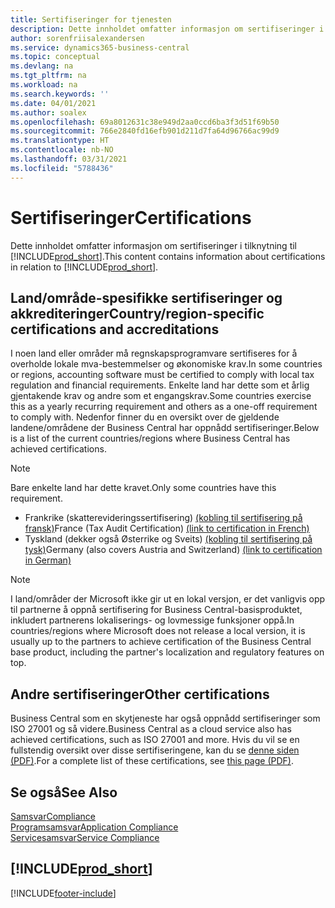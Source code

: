 ```yaml
---
title: Sertifiseringer for tjenesten
description: Dette innholdet omfatter informasjon om sertifiseringer i tilknytning til Business Central.
author: sorenfriisalexandersen
ms.service: dynamics365-business-central
ms.topic: conceptual
ms.devlang: na
ms.tgt_pltfrm: na
ms.workload: na
ms.search.keywords: ''
ms.date: 04/01/2021
ms.author: soalex
ms.openlocfilehash: 69a8012631c38e949d2aa0ccd6ba3f3d51f69b50
ms.sourcegitcommit: 766e2840fd16efb901d211d7fa64d96766ac99d9
ms.translationtype: HT
ms.contentlocale: nb-NO
ms.lasthandoff: 03/31/2021
ms.locfileid: "5788436"
---
```

# <a name="certifications"></a><span data-ttu-id="9e2f8-103">Sertifiseringer</span><span class="sxs-lookup"><span data-stu-id="9e2f8-103">Certifications</span></span>

<span data-ttu-id="9e2f8-104">Dette innholdet omfatter informasjon om sertifiseringer i tilknytning til [!INCLUDE[prod_short](../includes/prod_short.md)].</span><span class="sxs-lookup"><span data-stu-id="9e2f8-104">This content contains information about certifications in relation to [!INCLUDE[prod_short](../includes/prod_short.md)].</span></span>  

## <a name="countryregion-specific-certifications-and-accreditations"></a><span data-ttu-id="9e2f8-105">Land/område-spesifikke sertifiseringer og akkrediteringer</span><span class="sxs-lookup"><span data-stu-id="9e2f8-105">Country/region-specific certifications and accreditations</span></span>

<span data-ttu-id="9e2f8-106">I noen land eller områder må regnskapsprogramvare sertifiseres for å overholde lokale mva-bestemmelser og økonomiske krav.</span><span class="sxs-lookup"><span data-stu-id="9e2f8-106">In some countries or regions, accounting software must be certified to comply with local tax regulation and financial requirements.</span></span> <span data-ttu-id="9e2f8-107">Enkelte land har dette som et årlig gjentakende krav og andre som et engangskrav.</span><span class="sxs-lookup"><span data-stu-id="9e2f8-107">Some countries exercise this as a yearly recurring requirement and others as a one-off requirement to comply with.</span></span> <span data-ttu-id="9e2f8-108">Nedenfor finner du en oversikt over de gjeldende landene/områdene der Business Central har oppnådd sertifiseringer.</span><span class="sxs-lookup"><span data-stu-id="9e2f8-108">Below is a list of the current countries/regions where Business Central has achieved certifications.</span></span>

> [!NOTE]
> <span data-ttu-id="9e2f8-109">Bare enkelte land har dette kravet.</span><span class="sxs-lookup"><span data-stu-id="9e2f8-109">Only some countries have this requirement.</span></span>

- <span data-ttu-id="9e2f8-110">Frankrike (skatterevideringssertifisering) [(kobling til sertifisering på fransk)](https://certificates.infocert.org/#)</span><span class="sxs-lookup"><span data-stu-id="9e2f8-110">France (Tax Audit Certification) [(link to certification in French)](https://certificates.infocert.org/#)</span></span><!--(https://certificates.infocert.org/certificates/CERTIF-07-181-R16.pdf)-->  
- <span data-ttu-id="9e2f8-111">Tyskland (dekker også Østerrike og Sveits) [(kobling til sertifisering på tysk)](https://www.bdo.de/de-de/themen/softwarebescheinungen/bdo/microsoft-dynamics-365-business-central)</span><span class="sxs-lookup"><span data-stu-id="9e2f8-111">Germany (also covers Austria and Switzerland) [(link to certification in German)](https://www.bdo.de/de-de/themen/softwarebescheinungen/bdo/microsoft-dynamics-365-business-central)</span></span>  

> [!NOTE]  
> <span data-ttu-id="9e2f8-112">I land/områder der Microsoft ikke gir ut en lokal versjon, er det vanligvis opp til partnerne å oppnå sertifisering for Business Central-basisproduktet, inkludert partnerens lokaliserings- og lovmessige funksjoner oppå.</span><span class="sxs-lookup"><span data-stu-id="9e2f8-112">In countries/regions where Microsoft does not release a local version, it is usually up to the partners to achieve certification of the Business Central base product, including the partner's localization and regulatory features on top.</span></span>

## <a name="other-certifications"></a><span data-ttu-id="9e2f8-113">Andre sertifiseringer</span><span class="sxs-lookup"><span data-stu-id="9e2f8-113">Other certifications</span></span>

<span data-ttu-id="9e2f8-114">Business Central som en skytjeneste har også oppnådd sertifiseringer som ISO 27001 og så videre.</span><span class="sxs-lookup"><span data-stu-id="9e2f8-114">Business Central as a cloud service also has achieved certifications, such as ISO 27001 and more.</span></span> <span data-ttu-id="9e2f8-115">Hvis du vil se en fullstendig oversikt over disse sertifiseringene, kan du se [denne siden (PDF)](https://aka.ms/d365-compliance-list).</span><span class="sxs-lookup"><span data-stu-id="9e2f8-115">For a complete list of these certifications, see [this page (PDF)](https://aka.ms/d365-compliance-list).</span></span>

## <a name="see-also"></a><span data-ttu-id="9e2f8-116">Se også</span><span class="sxs-lookup"><span data-stu-id="9e2f8-116">See Also</span></span>

[<span data-ttu-id="9e2f8-117">Samsvar</span><span class="sxs-lookup"><span data-stu-id="9e2f8-117">Compliance</span></span>](compliance-overview.md)  
[<span data-ttu-id="9e2f8-118">Programsamsvar</span><span class="sxs-lookup"><span data-stu-id="9e2f8-118">Application Compliance</span></span>](compliance-application-compliance.md)  
[<span data-ttu-id="9e2f8-119">Servicesamsvar</span><span class="sxs-lookup"><span data-stu-id="9e2f8-119">Service Compliance</span></span>](compliance-service-compliance.md)  

## [!INCLUDE[prod_short](../includes/free_trial_md.md)]  


[!INCLUDE[footer-include](../includes/footer-banner.md)]